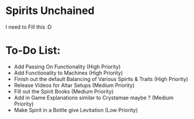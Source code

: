 # Spirits Unchained
I need to Fill this :D

# To-Do List:
- Add Passing On Functionality (High Priority)
- Add Functionality to Machines (High Priority)
- Finish out the default Balancing of Various Spirits & Traits (High Priority)
- Release Videos for Altar Setups (Medium Priority)
- Fill out the Spirit Books (Medium Priority)
- Add in Game Explanations similar to Crystamae maybe ? (Medium Priority)
- Make Spirit in a Bottle give Levitation (Low Priority)